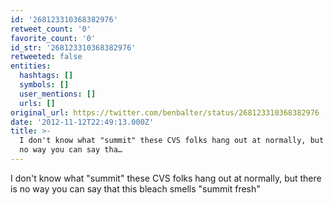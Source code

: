 ```yaml
---
id: '268123310368382976'
retweet_count: '0'
favorite_count: '0'
id_str: '268123310368382976'
retweeted: false
entities:
  hashtags: []
  symbols: []
  user_mentions: []
  urls: []
original_url: https://twitter.com/benbalter/status/268123310368382976
date: '2012-11-12T22:49:13.000Z'
title: >-
  I don't know what "summit" these CVS folks hang out at normally, but there is
  no way you can say tha…
---
```


I don't know what "summit" these CVS folks hang out at normally, but there is no way you can say that this bleach smells "summit fresh"
